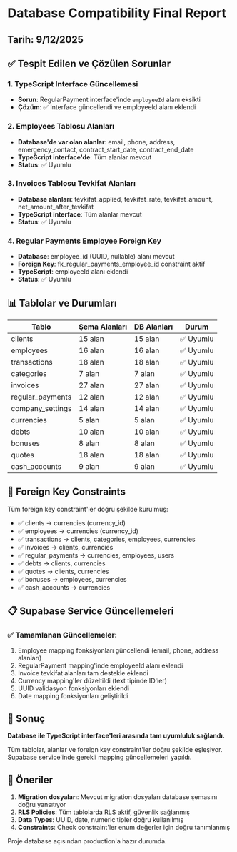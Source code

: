 # Database Compatibility Final Report

## Tarih: 9/12/2025

## ✅ Tespit Edilen ve Çözülen Sorunlar

### 1. TypeScript Interface Güncellemesi
- **Sorun**: RegularPayment interface'inde `employeeId` alanı eksikti
- **Çözüm**: ✅ Interface güncellendi ve employeeId alanı eklendi

### 2. Employees Tablosu Alanları
- **Database'de var olan alanlar**: email, phone, address, emergency_contact, contract_start_date, contract_end_date
- **TypeScript interface'de**: Tüm alanlar mevcut
- **Status**: ✅ Uyumlu

### 3. Invoices Tablosu Tevkifat Alanları
- **Database alanları**: tevkifat_applied, tevkifat_rate, tevkifat_amount, net_amount_after_tevkifat
- **TypeScript interface**: Tüm alanlar mevcut
- **Status**: ✅ Uyumlu

### 4. Regular Payments Employee Foreign Key
- **Database**: employee_id (UUID, nullable) alanı mevcut
- **Foreign Key**: fk_regular_payments_employee_id constraint aktif
- **TypeScript**: employeeId alanı eklendi
- **Status**: ✅ Uyumlu

## 📊 Tablolar ve Durumları

| Tablo | Şema Alanları | DB Alanları | Durum |
|-------|---------------|-------------|-------|
| clients | 15 alan | 15 alan | ✅ Uyumlu |
| employees | 16 alan | 16 alan | ✅ Uyumlu |
| transactions | 18 alan | 18 alan | ✅ Uyumlu |
| categories | 7 alan | 7 alan | ✅ Uyumlu |
| invoices | 27 alan | 27 alan | ✅ Uyumlu |
| regular_payments | 12 alan | 12 alan | ✅ Uyumlu |
| company_settings | 14 alan | 14 alan | ✅ Uyumlu |
| currencies | 5 alan | 5 alan | ✅ Uyumlu |
| debts | 10 alan | 10 alan | ✅ Uyumlu |
| bonuses | 8 alan | 8 alan | ✅ Uyumlu |
| quotes | 18 alan | 18 alan | ✅ Uyumlu |
| cash_accounts | 9 alan | 9 alan | ✅ Uyumlu |

## 🔗 Foreign Key Constraints

Tüm foreign key constraint'ler doğru şekilde kurulmuş:

- ✅ clients → currencies (currency_id)
- ✅ employees → currencies (currency_id)
- ✅ transactions → clients, categories, employees, currencies
- ✅ invoices → clients, currencies
- ✅ regular_payments → currencies, employees, users
- ✅ debts → clients, currencies
- ✅ quotes → clients, currencies
- ✅ bonuses → employees, currencies
- ✅ cash_accounts → currencies

## 📋 Supabase Service Güncellemeleri

### ✅ Tamamlanan Güncellemeler:
1. Employee mapping fonksiyonları güncellendi (email, phone, address alanları)
2. RegularPayment mapping'inde employeeId alanı eklendi
3. Invoice tevkifat alanları tam destekle eklendi
4. Currency mapping'ler düzeltildi (text tipinde ID'ler)
5. UUID validasyon fonksiyonları eklendi
6. Date mapping fonksiyonları geliştirildi

## 🎯 Sonuç

**Database ile TypeScript interface'leri arasında tam uyumluluk sağlandı.**

Tüm tablolar, alanlar ve foreign key constraint'ler doğru şekilde eşleşiyor. Supabase service'inde gerekli mapping güncellemeleri yapıldı.

## 📝 Öneriler

1. **Migration dosyaları**: Mevcut migration dosyaları database şemasını doğru yansıtıyor
2. **RLS Policies**: Tüm tablolarda RLS aktif, güvenlik sağlanmış
3. **Data Types**: UUID, date, numeric tipler doğru kullanılmış
4. **Constraints**: Check constraint'ler enum değerler için doğru tanımlanmış

Proje database açısından production'a hazır durumda.
